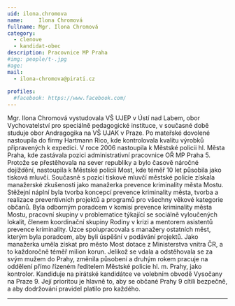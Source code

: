 ```yaml
---
uid: ilona.chromova
name:     Ilona Chromová
fullname: Mgr. Ilona Chromová
category:
  - clenove
  - kandidat-obec
description: Pracovnice MP Praha
#img: people/t-.jpg
#age: 
mail:
  - ilona-chromova@pirati.cz
 
profiles:
  #facebook: https://www.facebook.com/
---
```


Mgr. Ilona Chromová vystudovala VŠ UJEP v Ústí nad Labem, obor Vychovatelství pro speciálně pedagogické instituce, v současné době studuje obor Andragogika na VŠ UJAK v Praze. Po mateřské dovolené nastoupila do firmy Hartmann Rico, kde kontrolovala kvalitu výrobků připravených k expedici. V roce 2006 nastoupila k Městské policii hl. Města Praha, kde zastávala pozici administrativní pracovnice OŘ MP Praha 5. Protože se přestěhovala na sever republiky a bylo časově náročné dojíždění, nastoupila k Městské policii Most, kde téměř 10 let působila jako tisková mluvčí. Současně s pozicí tiskové mluvčí městské policie získala manažerské zkušenosti jako manažerka prevence kriminality města Mostu. Stěžejní náplní byla tvorba koncepcí prevence kriminality města, tvorba a realizace preventivních projektů a programů pro všechny věkové kategorie občanů. Byla odborným poradcem v komisi prevence kriminality města Mostu, pracovní skupiny v problematice týkající se sociálně vyloučených lokalit, členem koordinační skupiny Rodiny v krizi a mentorem asistentů prevence kriminality. Úzce spolupracovala s manažery ostatních měst, kterým byla poradcem, aby byli úspěšní v podávání projektů. Jako manažerka uměla získat pro město Most dotace z Ministerstva vnitra ČR, a to každoročně téměř milion korun. Jelikož se vdala a odstěhovala se za svým mužem do Prahy, změnila působení a druhým rokem pracuje na oddělení přímo řízeném ředitelem Městské policie hl. m. Prahy, jako kontrolor. Kandiduje na pirátské kandidátce ve volebním obvodě Vysočany na Praze 9. Její prioritou je hlavně to, aby se občané Prahy 9 cítili bezpečně, a aby dodržování pravidel platilo pro každého. 

---